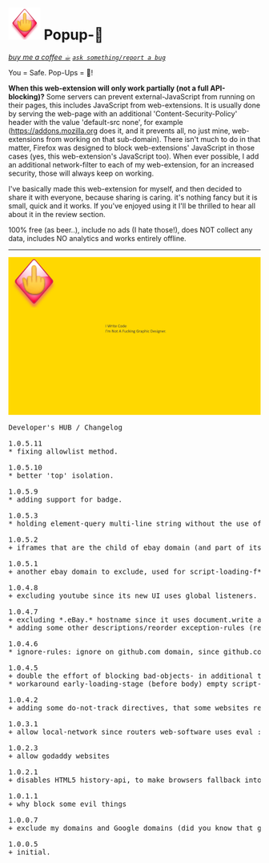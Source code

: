 <h1><img src="resources/icon.png" height="64" width="64"/> Popup-🖕</h1>
<a href="https://paypal.me/e1adkarak0/5"><em>buy me a coffee ☕︎</em></a>  
<a href="https://github.com/eladkarako/chrome_extensions/issues/new?title=PopUpsFU%20-%20"><em><code>ask something/report a bug</code></em></a>  

You = Safe. Pop-Ups = 🖕︎!




<strong>When this web-extension will only work partially (not a full API-blocking)?</strong>
Some servers can prevent external-JavaScript from running on their pages, this includes JavaScript from web-extensions. It is usually done by serving the web-page with an additional 'Content-Security-Policy' header with the value 'default-src none', for example (https://addons.mozilla.org does it, and it prevents all, no just mine, web-extensions from working on that sub-domain). There isn't much to do in that matter, Firefox was designed to block web-extensions' JavaScript in those cases (yes, this web-extension's JavaScript too). When ever possible, I add an additional network-filter to each of my web-extension, for an increased security, those will always keep on working.

I've basically made this web-extension for myself, and then decided to share it with everyone, because sharing is caring. it's nothing fancy but it is small, quick and it works. If you've enjoyed using it I'll be thrilled to hear all about it in the review section. 

100% free (as beer..), include no ads (I hate those!), does NOT collect any data, includes NO analytics and works entirely offline.

<hr/>

<a href="#"><img alt="" border="0" src="resources/screenshot_1.png"/></a>

<pre>
Developer's HUB / Changelog

1.0.5.11
* fixing allowlist method.

1.0.5.10
* better 'top' isolation.

1.0.5.9
* adding support for badge.

1.0.5.3
* holding element-query multi-line string without the use of multiline method.

1.0.5.2
+ iframes that are the child of ebay domain (and part of its sh!tty "proxy" loading of about:blank iframes).

1.0.5.1
+ another ebay domain to exclude, used for script-loading-f*ck! :[

1.0.4.8
+ excluding youtube since its new UI uses global listeners.

1.0.4.7
+ excluding *.eBay.* hostname since it uses document.write and eval (in review pages).
* adding some other descriptions/reorder exception-rules (readability).

1.0.4.6
* ignore-rules: ignore on github.com domain, since github.com uses listeners for menues.

1.0.4.5
+ double the effort of blocking bad-objects- in additional to deleting the object reference itself, try to delete actual objects (by its reference).
* workaround early-loading-stage (before body) empty script-injection by using innerHTML instead of text-node-child to set the injector content.

1.0.4.2
+ adding some do-not-track directives, that some websites respect..

1.0.3.1
+ allow local-network since routers web-software uses eval :(

1.0.2.3
+ allow godaddy websites

1.0.2.1
+ disables HTML5 history-api, to make browsers fallback into normal browsing.

1.0.1.1
+ why block some evil things

1.0.0.7
+ exclude my domains and Google domains (did you know that gmail uses document.write ... :/ )

1.0.0.5
+ initial.
</pre>

<!-- <a href="https://paypal.me/e1adkarak0"><img src="https://www.paypalobjects.com/webstatic/mktg/Logo/pp-logo-100px.png" alt="PayPal Donation"></a> -->